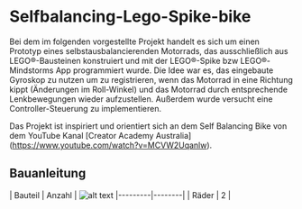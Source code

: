 # Selfbalancing-Lego-Spike-bike

Bei dem im folgenden vorgestellte Projekt handelt es sich um einen Prototyp eines selbstausbalancierenden Motorrads, das ausschließlich aus LEGO®-Bausteinen konstruiert und mit der LEGO®-Spike bzw LEGO®-Mindstorms App programmiert wurde. Die Idee war es, das eingebaute Gyroskop zu nutzen um zu registrieren, wenn das Motorrad in eine Richtung kippt (Änderungen im Roll-Winkel) und das Motorrad durch entsprechende Lenkbewegungen wieder aufzustellen. Außerdem wurde versucht eine Controller-Steuerung zu implementieren. 

Das Projekt ist inspiriert und orientiert sich an dem Self Balancing Bike von dem YouTube Kanal [Creator Academy Australia]
(https://www.youtube.com/watch?v=MCVW2Uqanlw).

## Bauanleitung

| Bauteil | Anzahl |                ![alt text](https://github.com/[username]/[reponame]/blob/[branch]/image.jpg?raw=true)
|---------|--------|
| Räder   | 2      |    


